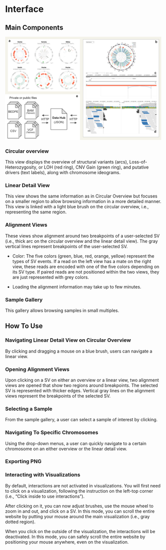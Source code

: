 # Interface

## Main Components

![interface](assets/interface.png ':class=image')

### Circular overview
This view displays the overview of structural variants (arcs), Loss-of-Heterozygosity, or LOH (red ring), CNV Gain (green ring), and putative drivers (text labels), along with chromosome ideograms.

### Linear Detail View
This view shows the same information as in Circular Overview but focuses on a smaller region to allow browsing information in a more detailed manner. This view is linked with a light blue brush on the circular overview, i.e., representing the same region.

### Alignment Views
These views show alignment around two breakpoints of a user-selected SV (i.e., thick arc on the circular overview and the linear detail view). The gray vertical lines represent breakpoints of the user-selected SV. 

* Color: The five colors (green, blue, red, orange, yellow) represent the types of SV events. If a read on the left view has a mate on the right view, these reads are encoded with one of the five colors depending on its SV type. If paired reads are not positioned within the two views, they are just represented with grey colors.

* Loading the alignment information may take up to few minutes.

### Sample Gallery

This gallery allows browsing samples in small multiples.

## How To Use

### Navigating Linear Detail View on Circular Overview
By clicking and dragging a mouse on a blue brush, users can navigate a linear view.

### Opening Alignment Views

Upon clicking on a SV on either an overview or a linear view, two alignment views are opened that show two regions around breakpoints. The selected SV is represented with thicker edges. Vertical gray lines on the alignment views represent the breakpoints of the selected SV.

### Selecting a Sample

From the sample gallery, a user can select a sample of interest by clicking.

### Navigating To Specific Chromosomes

Using the drop-down menus, a user can quickly navigate to a certain chromosome on an either overview or the linear detail view.

### Exporting PNG

### Interacting with Visualizations
By default, interactions are not activated in visualizations. You will first need to click on a visualization, following the instruction on the left-top corner (i.e., “Click inside to use interactions”). 

After clicking on it, you can now adjust brushes, use the mouse wheel to zoom in and out, and click on a SV. In this mode, you can scroll the entire website by putting your mouse around the main visualization (i.e., gray dotted region). 

When you click on the outside of the visualization, the interactions will be deactivated. In this mode, you can safely scroll the entire website by positioning your mouse anywhere, even on the visualization.